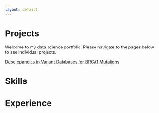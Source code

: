 ```yaml
---
layout: default
---
```


# Projects

  Welcome to my data science portfolio. Please navigate to the pages below to see individual projects. 
  
  [Descrepancies in Variant Databases for BRCA1 Mutations](./variants.md)

# Skills

# Experience

